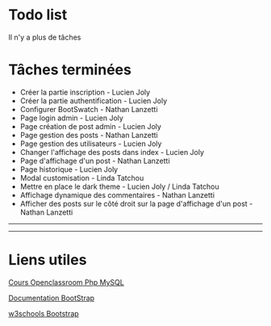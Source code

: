 # Todo list
Il n'y a plus de tâches

# Tâches terminées
- Créer la partie inscription - Lucien Joly
- Créer la partie authentification - Lucien Joly
- Configurer BootSwatch - Nathan Lanzetti
- Page login admin - Lucien Joly
- Page création de post admin - Lucien Joly
- Page gestion des posts - Nathan Lanzetti
- Page gestion des utilisateurs - Lucien Joly
- Changer l'affichage des posts dans index - Lucien Joly
- Page d'affichage d'un post - Nathan Lanzetti
- Page historique - Lucien Joly
- Modal customisation - Linda Tatchou
- Mettre en place le dark theme - Lucien Joly / Linda Tatchou
- Affichage dynamique des commentaires - Nathan Lanzetti
- Afficher des posts sur le côté droit sur la page d'affichage d'un post - Nathan Lanzetti

---
---

# Liens utiles
[Cours Openclassroom Php MySQL](https://openclassrooms.com/fr/courses/918836-concevez-votre-site-web-avec-php-et-mysql/4237816-preparez-votre-environnement-de-travail)

[Documentation BootStrap](https://getbootstrap.com/docs/4.4/getting-started/introduction/)

[w3schools Bootstrap](https://www.w3schools.com/bootstrap/)